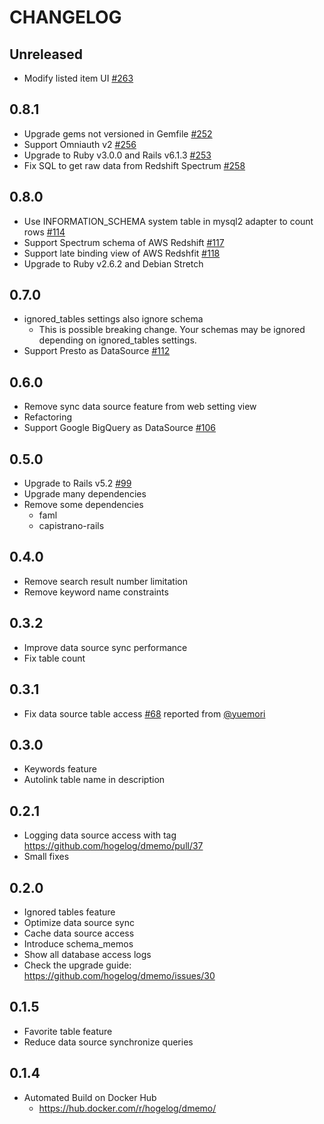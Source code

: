 # CHANGELOG

## Unreleased
- Modify listed item UI [#263](https://github.com/hogelog/dmemo/pull/263)

## 0.8.1
- Upgrade gems not versioned in Gemfile [#252](https://github.com/hogelog/dmemo/pull/252)
- Support Omniauth v2 [#256](https://github.com/hogelog/dmemo/pull/256)
- Upgrade to Ruby v3.0.0 and Rails v6.1.3 [#253](https://github.com/hogelog/dmemo/pull/253)
- Fix SQL to get raw data from Redshift Spectrum [#258](https://github.com/hogelog/dmemo/pull/258)

## 0.8.0
- Use INFORMATION_SCHEMA system table in mysql2 adapter to count rows [#114](https://github.com/hogelog/dmemo/pull/114)
- Support Spectrum schema of AWS Redshift [#117](https://github.com/hogelog/dmemo/pull/117)
- Support late binding view of AWS Redshfit [#118](https://github.com/hogelog/dmemo/pull/118)
- Upgrade to Ruby v2.6.2 and Debian Stretch

## 0.7.0
- ignored_tables settings also ignore schema
  - This is possible breaking change. Your schemas may be ignored depending on ignored_tables settings.
- Support Presto as DataSource [#112](https://github.com/hogelog/dmemo/pull/112)

## 0.6.0
- Remove sync data source feature from web setting view
- Refactoring
- Support Google BigQuery as DataSource [#106](https://github.com/hogelog/dmemo/pull/106)

## 0.5.0
- Upgrade to Rails v5.2 [#99](https://github.com/hogelog/dmemo/pull/99)
- Upgrade many dependencies
- Remove some dependencies
  - faml
  - capistrano-rails

## 0.4.0
- Remove search result number limitation
- Remove keyword name constraints

## 0.3.2
- Improve data source sync performance
- Fix table count

## 0.3.1
- Fix data source table access [#68](https://github.com/hogelog/dmemo/pull/68) reported from [@yuemori](https://github.com/yuemori)

## 0.3.0
- Keywords feature
- Autolink table name in description

## 0.2.1
- Logging data source access with tag https://github.com/hogelog/dmemo/pull/37
- Small fixes

## 0.2.0
- Ignored tables feature
- Optimize data source sync
- Cache data source access
- Introduce schema_memos
- Show all database access logs
- Check the upgrade guide: https://github.com/hogelog/dmemo/issues/30

## 0.1.5
- Favorite table feature
- Reduce data source synchronize queries

## 0.1.4
- Automated Build on Docker Hub
  - https://hub.docker.com/r/hogelog/dmemo/
